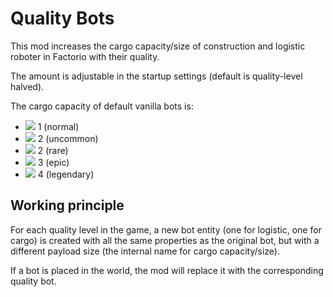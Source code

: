 # Quality Bots

This mod increases the cargo capacity/size of construction and logistic roboter in Factorio with their quality.

The amount is adjustable in the startup settings (default is quality-level halved).

The cargo capacity of default vanilla bots is:
- ![](https://wiki.factorio.com/images/thumb/Quality_normal.png/12px-Quality_normal.png) 1 (normal)
- ![](https://wiki.factorio.com/images/thumb/Quality_uncommon.png/12px-Quality_uncommon.png) 2 (uncommon)
- ![](https://wiki.factorio.com/images/thumb/Quality_rare.png/12px-Quality_rare.png) 2 (rare)
- ![](https://wiki.factorio.com/images/thumb/Quality_epic.png/12px-Quality_epic.png) 3 (epic)
- ![](https://wiki.factorio.com/images/thumb/Quality_legendary.png/12px-Quality_legendary.png) 4 (legendary)

## Working principle

For each quality level in the game, a new bot entity (one for logistic, one for cargo) is created with all the same properties as the original bot, but with a different payload size (the internal name for cargo capacity/size).

If a bot is placed in the world, the mod will replace it with the corresponding quality bot.